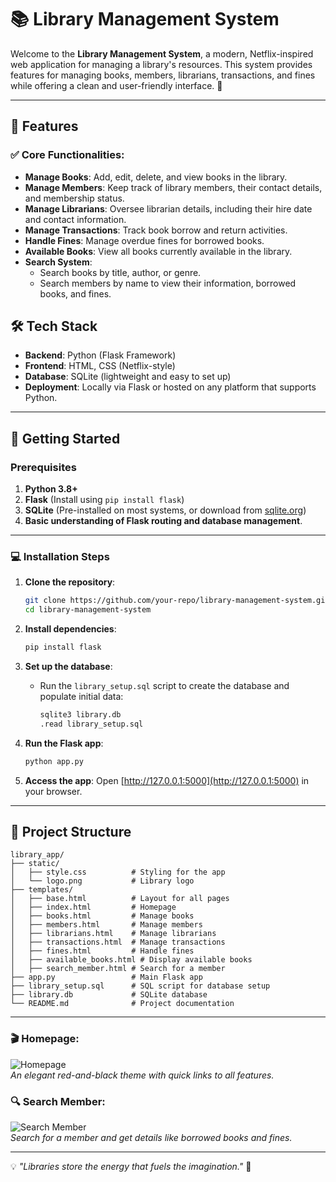 
# 📚 Library Management System

Welcome to the **Library Management System**, a modern, Netflix-inspired web application for managing a library's resources. This system provides features for managing books, members, librarians, transactions, and fines while offering a clean and user-friendly interface. 🚀

---

## 🌟 Features

### ✅ Core Functionalities:
- **Manage Books**: Add, edit, delete, and view books in the library.
- **Manage Members**: Keep track of library members, their contact details, and membership status.
- **Manage Librarians**: Oversee librarian details, including their hire date and contact information.
- **Manage Transactions**: Track book borrow and return activities.
- **Handle Fines**: Manage overdue fines for borrowed books.
- **Available Books**: View all books currently available in the library.
- **Search System**:
  - Search books by title, author, or genre.
  - Search members by name to view their information, borrowed books, and fines.



## 🛠️ Tech Stack

- **Backend**: Python (Flask Framework)
- **Frontend**: HTML, CSS (Netflix-style)
- **Database**: SQLite (lightweight and easy to set up)
- **Deployment**: Locally via Flask or hosted on any platform that supports Python.

---

## 🚀 Getting Started

### Prerequisites
1. **Python 3.8+**
2. **Flask** (Install using `pip install flask`)
3. **SQLite** (Pre-installed on most systems, or download from [sqlite.org](https://sqlite.org/))
4. **Basic understanding of Flask routing and database management**.

---

### 💻 Installation Steps

1. **Clone the repository**:
   ```bash
   git clone https://github.com/your-repo/library-management-system.git
   cd library-management-system
   ```

2. **Install dependencies**:
   ```bash
   pip install flask
   ```

3. **Set up the database**:
   - Run the `library_setup.sql` script to create the database and populate initial data:
     ```bash
     sqlite3 library.db
     .read library_setup.sql
     ```

4. **Run the Flask app**:
   ```bash
   python app.py
   ```

5. **Access the app**:
   Open [http://127.0.0.1:5000](http://127.0.0.1:5000) in your browser.

---

## 📂 Project Structure

```
library_app/
├── static/
│   ├── style.css          # Styling for the app
│   └── logo.png           # Library logo
├── templates/
│   ├── base.html          # Layout for all pages
│   ├── index.html         # Homepage
│   ├── books.html         # Manage books
│   ├── members.html       # Manage members
│   ├── librarians.html    # Manage librarians
│   ├── transactions.html  # Manage transactions
│   ├── fines.html         # Handle fines
│   ├── available_books.html # Display available books
│   ├── search_member.html # Search for a member
├── app.py                 # Main Flask app
├── library_setup.sql      # SQL script for database setup
├── library.db             # SQLite database
└── README.md              # Project documentation
```

---


### 🎬  Homepage:
![Homepage](https://via.placeholder.com/1200x400)  
*An elegant red-and-black theme with quick links to all features.*

### 🔍 Search Member:
![Search Member](https://via.placeholder.com/1200x400)  
*Search for a member and get details like borrowed books and fines.*

---

💡 *"Libraries store the energy that fuels the imagination."* 📖
